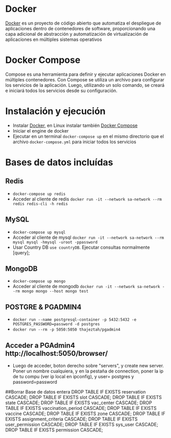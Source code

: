 # Docker

[Docker](<https://es.wikipedia.org/wiki/Docker_(software)>) es un proyecto de código abierto que automatiza el despliegue de aplicaciones dentro de contenedores de software, proporcionando una capa adicional de abstracción y automatización de virtualización de aplicaciones en múltiples sistemas operativos

# Docker Compose

Compose es una herramienta para definir y ejecutar aplicaciones Docker en múltiples contenedores. Con Compose se utiliza un archivo para configurar los servicios de la aplicación. Luego, utilizando un solo comando, se creará e iniciará todos los servicios desde su configuración.

# Instalación y ejecución

- Instalar [Docker](https://docs.docker.com/get-docker/), en Linux instalar también [Docker Compose](https://docs.docker.com/compose/install/)
- Iniciar el engine de docker
- Ejecutar en un terminal `docker-compose up` en el mismo directorio que el archivo `docker-compose.yml` para iniciar todos los servicios

# Bases de datos incluídas

## Redis

- `docker-compose up redis`
- Acceder al cliente de redis `docker run -it --network sa-network --rm redis redis-cli -h redis`

## MySQL

- `docker-compose up mysql`
- Acceder al cliente de mysql `docker run -it --network sa-network --rm mysql mysql -hmysql -uroot -ppassword`
- Usar Country DB `use countryDB`. Ejecutar consultas normalmente [query];

## MongoDB

- `docker-compose up mongo`
- Acceder al cliente de mongodb `docker run -it --network sa-network --rm mongo mongo --host mongo test`

## POSTGRE & PGADMIN4

- `docker run --name postgresql-container -p 5432:5432 -e POSTGRES_PASSWORD=password -d postgres`
- `docker run --rm -p 5050:5050 thajeztah/pgadmin4`

## Acceder a PGAdmin4 http://localhost:5050/browser/

- Luego de acceder, boton derecho sobre "servers", y create new server. Poner un nombre cualquiera, y en la pestaña de connection, poner la ip de tu compu (ver ip local en ipconfig), y user= postgres y password=password

##Borrar Base de datos entera
DROP TABLE IF EXISTS reservation CASCADE;
DROP TABLE IF EXISTS slot CASCADE;
DROP TABLE IF EXISTS state CASCADE;
DROP TABLE IF EXISTS vac_center CASCADE;
DROP TABLE IF EXISTS vaccination_period CASCADE;
DROP TABLE IF EXISTS vaccine CASCADE;
DROP TABLE IF EXISTS zone CASCADE;
DROP TABLE IF EXISTS assignment_criteria CASCADE;
DROP TABLE IF EXISTS user_permission CASCADE;
DROP TABLE IF EXISTS sys_user CASCADE;
DROP TABLE IF EXISTS permission CASCADE;
